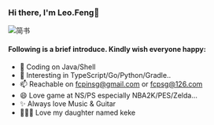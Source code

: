 ### Hi there, I'm Leo.Feng👋

<!--
**kkfreedom/kkfreedom** is a ✨ _special_ ✨ repository because its `README.md` (this file) appears on your GitHub profile.
-->
![简书](https://img.shields.io/badge/简书-kk爱自由-orange)
#### Following is a brief introduce. Kindly wish everyone happy:


- 🔭    Coding on Java/Shell
- 🌱    Interesting in TypeScript/Go/Python/Gradle..
- 📫    Reachable on fcpinsg@gmail.com or fcpsg@126.com
- 😄    Love game at NS/PS especially NBA2K/PES/Zelda...
- ✨   Always love Music & Guitar
- 👨‍👩‍👧    Love my daughter named keke


